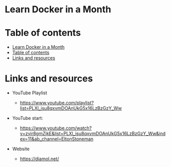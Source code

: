 
# Learn Docker in a Month

# Table of contents

<!-- TOC -->

- [Learn Docker in a Month](#learn-docker-in-a-month)
- [Table of contents](#table-of-contents)
- [Links and resources](#links-and-resources)

<!-- /TOC -->

# Links and resources

- YouTube Playlist
    - https://www.youtube.com/playlist?list=PLXl_isu8qxvmDOAnUkG5x16LzBzGzY_Ww

- YouTube start:
    - https://www.youtube.com/watch?v=zvjr8gmZjkE&list=PLXl_isu8qxvmDOAnUkG5x16LzBzGzY_Ww&index=11&ab_channel=EltonStoneman

- Website
    - https://diamol.net/